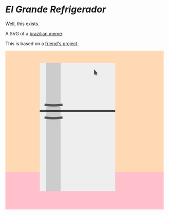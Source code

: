 # *El Grande Refrigerador*
 Well, this exists.  
 
 A SVG of a [brazilian meme](https://www.youtube.com/watch?v=UVph8lkwl1E).
 
 This is based on a [friend's project](https://github.com/drgmr/spaceship).  

![Project result](image.png)
 
